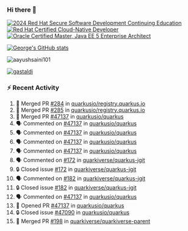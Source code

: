 ### Hi there 👋

<!--START_SECTION:badges-->
[![2024 Red Hat Secure Software Development Continuing Education](https://images.credly.com/size/110x110/images/36a76b78-c5bf-45cf-ac2c-48c3825260c7/blob)](http://www.credly.com/badges/c86e9a17-d2c3-4554-b890-7d0521710eb6 "2024 Red Hat Secure Software Development Continuing Education")
[![Red Hat Certified Cloud-Native Developer](https://images.credly.com/size/110x110/images/12ef4e4e-3d8d-4caf-9ab1-858c5bcb9619/image.png)](http://www.credly.com/badges/b6402e31-0894-48e6-b488-e2e551dcc809 "Red Hat Certified Cloud-Native Developer")
[![Oracle Certified Master, Java EE 5 Enterprise Architect](https://images.credly.com/size/110x110/images/1fa3549c-674c-4779-b3d6-d7d64eac2c23/Oracle-Certification-badge_OC-Master.png)](http://www.credly.com/badges/2565574e-b81d-410e-ab7d-24666ddcbe00 "Oracle Certified Master, Java EE 5 Enterprise Architect")
<!--END_SECTION:badges-->

[![George's GitHub stats](https://github-readme-stats.vercel.app/api?username=gastaldi&show=reviews,prs_merged&hide=contribs,prs&theme=transparent&show_icons=true)](https://github.com/anuraghazra/github-readme-stats)

<p align="left"> <img src="https://komarev.com/ghpvc/?username=gastaldi&label=Profile%20views&color=0e75b6&style=for-the-badge" alt="aayushsaini101" /> </p>

<p align="left"> <a href="https://github.com/ryo-ma/github-profile-trophy"><img src="https://github-profile-trophy.vercel.app/?username=gastaldi" alt="gastaldi" /></a> </p>

### :zap: Recent Activity

<!--START_SECTION:activity-->
1. 🎉 Merged PR [#284](https://github.com/quarkusio/registry.quarkus.io/pull/284) in [quarkusio/registry.quarkus.io](https://github.com/quarkusio/registry.quarkus.io)
2. 🎉 Merged PR [#285](https://github.com/quarkusio/registry.quarkus.io/pull/285) in [quarkusio/registry.quarkus.io](https://github.com/quarkusio/registry.quarkus.io)
3. 🎉 Merged PR [#47137](https://github.com/quarkusio/quarkus/pull/47137) in [quarkusio/quarkus](https://github.com/quarkusio/quarkus)
4. 🗣 Commented on [#47137](https://github.com/quarkusio/quarkus/pull/47137#issuecomment-2772900143) in [quarkusio/quarkus](https://github.com/quarkusio/quarkus)
5. 🗣 Commented on [#47137](https://github.com/quarkusio/quarkus/pull/47137#issuecomment-2772826054) in [quarkusio/quarkus](https://github.com/quarkusio/quarkus)
6. 🗣 Commented on [#47137](https://github.com/quarkusio/quarkus/pull/47137#issuecomment-2772621101) in [quarkusio/quarkus](https://github.com/quarkusio/quarkus)
7. 🗣 Commented on [#47137](https://github.com/quarkusio/quarkus/pull/47137#issuecomment-2772563780) in [quarkusio/quarkus](https://github.com/quarkusio/quarkus)
8. 🗣 Commented on [#172](https://github.com/quarkiverse/quarkus-jgit/issues/172#issuecomment-2772547773) in [quarkiverse/quarkus-jgit](https://github.com/quarkiverse/quarkus-jgit)
9. 🔒 Closed issue [#172](https://github.com/quarkiverse/quarkus-jgit/issues/172) in [quarkiverse/quarkus-jgit](https://github.com/quarkiverse/quarkus-jgit)
10. 🗣 Commented on [#182](https://github.com/quarkiverse/quarkus-jgit/issues/182#issuecomment-2772542758) in [quarkiverse/quarkus-jgit](https://github.com/quarkiverse/quarkus-jgit)
11. 🔒 Closed issue [#182](https://github.com/quarkiverse/quarkus-jgit/issues/182) in [quarkiverse/quarkus-jgit](https://github.com/quarkiverse/quarkus-jgit)
12. 🗣 Commented on [#47137](https://github.com/quarkusio/quarkus/pull/47137#issuecomment-2772532051) in [quarkusio/quarkus](https://github.com/quarkusio/quarkus)
13. 💪 Opened PR [#47137](https://github.com/quarkusio/quarkus/pull/47137) in [quarkusio/quarkus](https://github.com/quarkusio/quarkus)
14. 🔒 Closed issue [#47090](https://github.com/quarkusio/quarkus/issues/47090) in [quarkusio/quarkus](https://github.com/quarkusio/quarkus)
15. 🎉 Merged PR [#198](https://github.com/quarkiverse/quarkiverse-parent/pull/198) in [quarkiverse/quarkiverse-parent](https://github.com/quarkiverse/quarkiverse-parent)
<!--END_SECTION:activity-->
